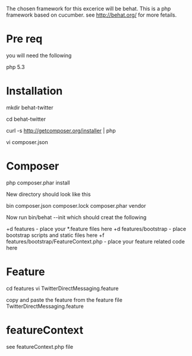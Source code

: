 The chosen framework for this excerice will be behat. This is a php framework based on cucumber. see http://behat.org/ for more fetails.

Pre req
================
you will need the following

php 5.3

Installation
================
mkdir behat-twitter

cd behat-twitter

curl -s http://getcomposer.org/installer | php

vi composer.json

Composer
=================
php composer.phar install

New directory should look like this


bin     composer.json   composer.lock   composer.phar   vendor


Now run bin/behat --init which should creat the following

+d features - place your *.feature files here
+d features/bootstrap - place bootstrap scripts and static files here
+f features/bootstrap/FeatureContext.php - place your feature related code here

Feature
================
cd features
vi TwitterDirectMessaging.feature

copy and paste the feature from the feature file TwitterDirectMessaging.feature


featureContext
===============

see featureContext.php file
